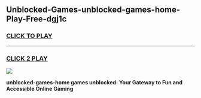 
## Unblocked-Games-unblocked-games-home-Play-Free-dgj1c
<h3>
<a href="https://premium76.site?title=unblocked-games-home&ref=23A">CLICK TO PLAY</a></h3>
<hr>

<h3>
<a href="https://premium76.site?title=unblocked-games-home&ref=23A">CLICK 2 PLAY</a>
  
</h3>

<a href="https://premium76.site?title=unblocked-games-home&ref=23A"><img src="https://clearcache.store/games.png"></a>


**unblocked-games-home games unblocked: Your Gateway to Fun and Accessible Online Gaming**
